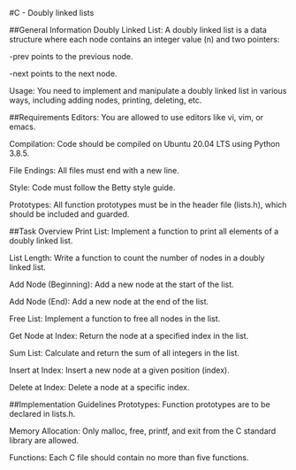 #C - Doubly linked lists


##General Information
Doubly Linked List: A doubly linked list is a data structure where each node contains an integer value (n) and two pointers:

-prev points to the previous node.

-next points to the next node.

Usage: You need to implement and manipulate a doubly linked list in various ways, including adding nodes, printing, deleting, etc.

##Requirements
Editors: You are allowed to use editors like vi, vim, or emacs.

Compilation: Code should be compiled on Ubuntu 20.04 LTS using Python 3.8.5.

File Endings: All files must end with a new line.

Style: Code must follow the Betty style guide.

Prototypes: All function prototypes must be in the header file (lists.h), which should be included and guarded.

##Task Overview
Print List: Implement a function to print all elements of a doubly linked list.

List Length: Write a function to count the number of nodes in a doubly linked list.

Add Node (Beginning): Add a new node at the start of the list.

Add Node (End): Add a new node at the end of the list.

Free List: Implement a function to free all nodes in the list.

Get Node at Index: Return the node at a specified index in the list.

Sum List: Calculate and return the sum of all integers in the list.

Insert at Index: Insert a new node at a given position (index).

Delete at Index: Delete a node at a specific index.

##Implementation Guidelines
Prototypes: Function prototypes are to be declared in lists.h.

Memory Allocation: Only malloc, free, printf, and exit from the C standard library are allowed.

Functions: Each C file should contain no more than five functions.
